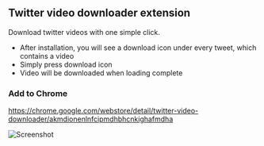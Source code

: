 ## Twitter video downloader extension

Download twitter videos with one simple click.

  - After installation, you will see a download icon under every tweet, which contains a video
  - Simply press download icon
  - Video will be downloaded when loading complete

### Add to Chrome  

https://chrome.google.com/webstore/detail/twitter-video-downloader/akmdionenlnfcipmdhbhcnkighafmdha

![Screenshot](https://raw.githubusercontent.com/mstfsnc/twitter-video-downloader/master/public/screenshot.gif)